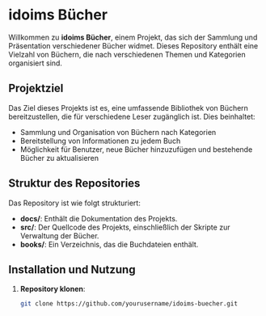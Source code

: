 # idoims Bücher

Willkommen zu **idoims Bücher**, einem Projekt, das sich der Sammlung und Präsentation verschiedener Bücher widmet. Dieses Repository enthält eine Vielzahl von Büchern, die nach verschiedenen Themen und Kategorien organisiert sind.

## Projektziel

Das Ziel dieses Projekts ist es, eine umfassende Bibliothek von Büchern bereitzustellen, die für verschiedene Leser zugänglich ist. Dies beinhaltet:

- Sammlung und Organisation von Büchern nach Kategorien
- Bereitstellung von Informationen zu jedem Buch
- Möglichkeit für Benutzer, neue Bücher hinzuzufügen und bestehende Bücher zu aktualisieren

## Struktur des Repositories

Das Repository ist wie folgt strukturiert:

- **docs/**: Enthält die Dokumentation des Projekts.
- **src/**: Der Quellcode des Projekts, einschließlich der Skripte zur Verwaltung der Bücher.
- **books/**: Ein Verzeichnis, das die Buchdateien enthält.

## Installation und Nutzung

1. **Repository klonen**:
   ```bash
   git clone https://github.com/yourusername/idoims-buecher.git
